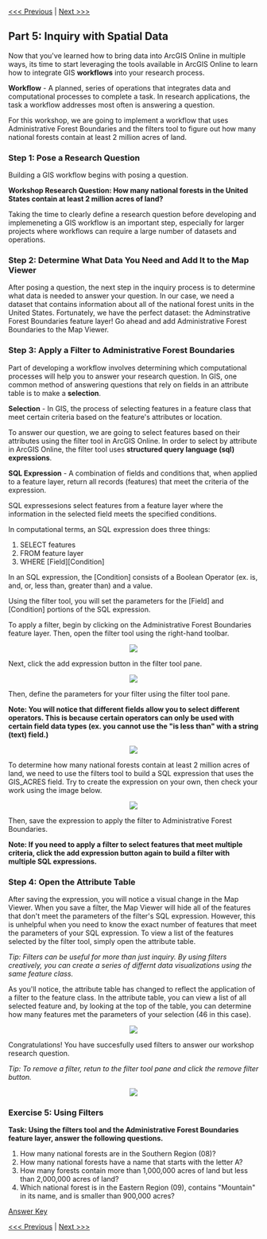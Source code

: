 [<<< Previous](Part4.md) | [Next >>>](Part6.md)  

## Part 5: Inquiry with Spatial Data

Now that you've learned how to bring data into ArcGIS Online in multiple ways, its time to start leveraging the tools available in ArcGIS Online to learn how to integrate GIS **workflows** into your research process.

**Workflow** - A planned, series of operations that integrates data and computational processes to complete a task. In research applications, the task a workflow addresses most often is answering a question.

For this workshop, we are going to implement a workflow that uses Administrative Forest Boundaries and the filters tool to figure out how many national forests contain at least 2 million acres of land.

### Step 1: Pose a Research Question

Building a GIS workflow begins with posing a question.

**Workshop Research Question: How many national forests in the United States contain at least 2 million acres of land?**

Taking the time to clearly define a research question before developing and implemeneting a GIS workflow is an important step, especially for larger projects where workflows can require a large number of datasets and operations.

### Step 2: Determine What Data You Need and Add It to the Map Viewer

After posing a question, the next step in the inquiry process is to determine what data is needed to answer your question. In our case, we need a dataset that contains information about all of the national forest units in the United States. Fortunately, we have the perfect dataset: the Adminstrative Forest Boundaries feature layer! Go ahead and add Administrative Forest Boundaries to the Map Viewer.

### Step 3: Apply a Filter to Administrative Forest Boundaries

Part of developing a workflow involves determining which computational processes will help you to answer your research question. In GIS, one common method of answering questions that rely on fields in an attribute table is to make a **selection**.

**Selection** - In GIS, the process of selecting features in a feature class that meet certain criteria based on the feature's attributes or location.

To answer our question, we are going to select features based on their attributes using the filter tool in ArcGIS Online. In order to select by attribute in ArcGIS Online, the filter tool uses **structured query language (sql) expressions**.

**SQL Expression** - A combination of fields and conditions that, when applied to a feature layer, return all records (features) that meet the criteria of the expression.

SQL expressesions select features from a feature layer where the information in the selected field meets the specified conditions.

In computational terms, an SQL expression does three things:
1. SELECT features 
2. FROM feature layer 
3. WHERE [Field][Condition]

In an SQL expression, the [Condition] consists of a Boolean Operator (ex. is, and, or, less than, greater than) and a value.

Using the filter tool, you will set the parameters for the [Field] and [Condition] portions of the SQL expression.

To apply a filter, begin by clicking on the Administrative Forest Boundaries feature layer. Then, open the filter tool using the right-hand toolbar.

<p align="center">
  <img src="https://github.com/jacobmswisher/images/blob/main/ArcGIS%20Online/Figure%2038.JPG">
</p>

Next, click the add expression button in the filter tool pane.

<p align="center">
  <img src="https://github.com/jacobmswisher/images/blob/main/ArcGIS%20Online/Figure%2039.JPG">
</p>

Then, define the parameters for your filter using the filter tool pane.

**Note: You will notice that different fields allow you to select different operators. This is because certain operators can only be used with certain field data types (ex. you cannot use the "is less than" with a string (text) field.)**

<p align="center">
  <img src="https://github.com/jacobmswisher/images/blob/main/ArcGIS%20Online/Figure%2040.JPG">
</p>

To determine how many national forests contain at least 2 million acres of land, we need to use the filters tool to build a SQL expression that uses the GIS_ACRES field. Try to create the expression on your own, then check your work using the image below.

<p align="center">
  <img src="https://github.com/jacobmswisher/images/blob/main/ArcGIS%20Online/Figure%2041.JPG">
</p>

Then, save the expression to apply the filter to Administrative Forest Boundaries.

**Note: If you need to apply a filter to select features that meet multiple criteria, click the add expression button again to build a filter with multiple SQL expressions.**

### Step 4: Open the Attribute Table

After saving the expression, you will notice a visual change in the Map Viewer. When you save a filter, the Map Viewer will hide all of the features that don't meet the parameters of the filter's SQL expression. However, this is unhelpful when you need to know the exact number of features that meet the parameters of your SQL expression. To view a list of the features selected by the filter tool, simply open the attribute table.

*Tip: Filters can be useful for more than just inquiry. By using filters creatively, you can create a series of differnt data visualizations using the same feature class.*

As you'll notice, the attribute table has changed to reflect the application of a filter to the feature class. In the attribute table, you can view a list of all selected feature and, by looking at the top of the table, you can determine how many features met the parameters of your selection (46 in this case).

<p align="center">
  <img src="https://github.com/jacobmswisher/images/blob/main/ArcGIS%20Online/Figure%2042.JPG">
</p>

Congratulations! You have succesfully used filters to answer our workshop research question.

*Tip: To remove a filter, retun to the filter tool pane and click the remove filter button.*

<p align="center">
  <img src="https://github.com/jacobmswisher/images/blob/main/ArcGIS%20Online/Figure%2043.JPG">
</p>

### Exercise 5: Using Filters

**Task: Using the filters tool and the Administrative Forest Boundaries feature layer, answer the following questions.**
1. How many national forests are in the Southern Region (08)?
2. How many national forests have a name that starts with the letter A?
3. How many forests contain more than 1,000,000 acres of land but less than 2,000,000 acres of land?
4. Which national forest is in the Eastern Region (09), contains "Mountain" in its name, and is smaller than 900,000 acres?

[Answer Key](https://github.com/jacobmswisher/ArcGIS-Online/blob/main/Sections/Part%207%20-%20Resources.md#exercise-5-answer-key)

[<<< Previous](Part4.md) | [Next >>>](Part6.md)  
